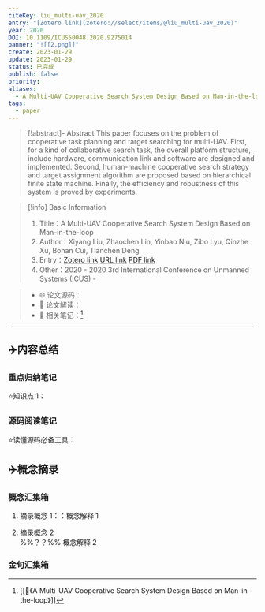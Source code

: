 ```yaml
---
citeKey: liu_multi-uav_2020
entry: "[Zotero link](zotero://select/items/@liu_multi-uav_2020)"
year: 2020
DOI: 10.1109/ICUS50048.2020.9275014
banner: "![[2.png]]"
create: 2023-01-29
update: 2023-01-29
status: 已完成
publish: false
priority:
aliases:
  - A Multi-UAV Cooperative Search System Design Based on Man-in-the-loop
tags:
  - paper
---
```


> [!abstract]- Abstract
> This paper focuses on the problem of cooperative task planning and target searching for multi-UAV. First, for a kind of collaborative search task, the overall platform structure, include hardware, communication link and software are designed and implemented. Second, human-machine cooperative search strategy and target assignment algorithm are proposed based on hierarchical finite state machine. Finally, the efficiency and robustness of this system is proved by experiments.

> [!info] Basic Information
>1. Title：A Multi-UAV Cooperative Search System Design Based on Man-in-the-loop
>2. Author：Xiyang Liu, Zhaochen Lin, Yinbao Niu, Zibo Lyu, Qinzhe Xu, Bohan Cui, Tianchen Deng
>3. Entry：[Zotero link](zotero://select/items/@liu_multi-uav_2020) [URL link](http://xplorestaging.ieee.org/ielx7/9274798/9274808/09275014.pdf?arnumber=9275014) [PDF link](<file:///G\:\\MyApp_Data\\Zotero\\storage\\Z3AXPQ52\\2020_Liu_A Multi-UAV Cooperative Search System Design Based on Man-in-the-loop.pdf,G\:\\MyApp_Data\\Zotero\\storage\\ARU8YYJS\\9275014.html>)
>4. Other：2020 - 2020 3rd International Conference on Unmanned Systems (ICUS) -   

>- 🌐 论文源码：
>- 🚀 论文解读：
>- 📑 相关笔记：[^1]



***

## ✈️内容总结

### 重点归纳笔记

⭐知识点 1：



### 源码阅读笔记

⭐读懂源码必备工具：


## ✈️概念摘录

### 概念汇集箱

1. 摘录概念 1：：概念解释 1
<!--SR:!2023-01-31,1,230-->

2. 摘录概念 2  
%%？？%%
概念解释 2


### 金句汇集箱

[^1]: [[📰《A Multi-UAV Cooperative Search System Design Based on Man-in-the-loop》]]
